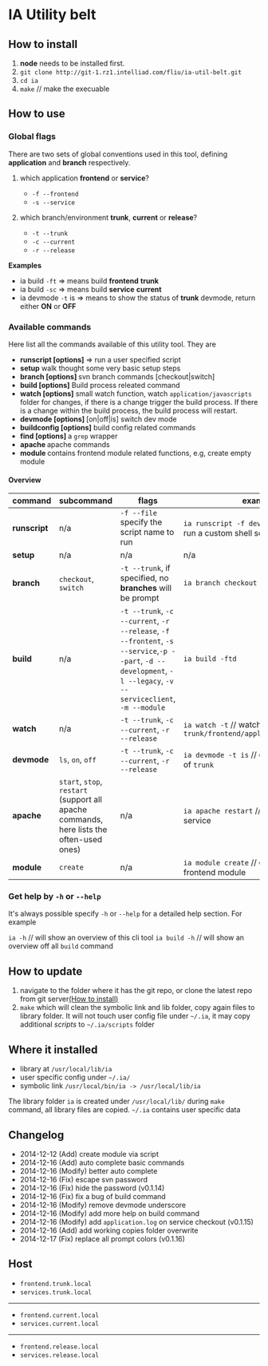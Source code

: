 # IA Utility belt

## How to install

1. **node** needs to be installed first.
2. `git clone http://git-1.rz1.intelliad.com/fliu/ia-util-belt.git`
3. `cd ia`
4. `make` // make the execuable

## How to use

### Global flags

There are two sets of global conventions used in this tool, defining **application** and **branch** respectively.

1. which application **frontend** or **service**?

    * `-f --frontend`
    * `-s --service`


2. which branch/environment **trunk**, **current** or **release**?

    * `-t --trunk`
    * `-c --current`
    * `-r --release`

**Examples**

* ia build `-ft` => means build **frontend** **trunk**
* ia build `-sc` => means build **service** **current**
* ia devmode `-t` is => means to show the status of **trunk** devmode, return either **ON** or **OFF**

### Available commands

Here list all the commands available of this utility tool. They are

*   **runscript [options]**       =>    run a user specified script
*   **setup**                     walk thought some very basic setup steps
*   **branch [options] <cmd>**    svn branch commands [checkout|switch]
*   **build [options]**           Build process releated command
*   **watch [options]**           small watch function, watch `application/javascripts` folder for changes, if there is a change
trigger the build process. If there is a change within the build process, the build process will restart.
*   **devmode [options] <cmd>**   [on|off|is] switch dev mode
*   **buildconfig [options]**     build config related commands
*   **find [options] <pattern>**  a `grep` wrapper
*   **apache <cmd>**              apache commands
*   **module <cmd>**              contains frontend module related functions, e.g, create empty module

#### Overview

| command | subcommand | flags  | examples |
| -------- | -------- | ------- | --------- |
| **runscript**     | n/a   |  `-f --file` specify the script name to run  | `ia runscript -f dev_dependency.sh` // run a custom shell script |
| **setup**         | n/a  |  n/a    | n/a |
| **branch**        | `checkout`, `switch` | `-t --trunk`, if specified, no **branches** will be prompt | `ia branch checkout --trunk` |
| **build**         | n/a | `-t --trunk`, `-c --current`, `-r --release`, `-f --frontent`, `-s --service`,`-p --part`, `-d --development`, `-l --legacy`, `-v --serviceclient`, `-m --module` | `ia build -ftd` |
| **watch**         | n/a  |`-t --trunk`, `-c --current`, `-r --release` | `ia watch -t` // watch for `trunk/frontend/application/javascripts` |
| **devmode**       | `ls`, `on`, `off`  |`-t --trunk`, `-c --current`, `-r --release` | `ia devmode -t is` // check the devmode of `trunk`|
| **apache**        | `start`, `stop`, `restart` (support all apache commands, here lists the often-used ones)|n/a| `ia apache restart` // restart apache2 service|
| **module**        | `create` |n/a| `ia module create` // create empty frontend module|

### Get help by `-h` or `--help`

It's always possible specify `-h` or `--help` for a detailed help section. For example

`ia -h` // will show an overview of this cli tool
`ia build -h` // will show an overview off all `build` command

## How to update

1. navigate to the folder where it has the git repo, or clone the latest repo from git server[(How to install)](#how-to-install)
2. `make` which will clean the symbolic link and lib folder, copy again files to library folder.
It will not touch user config file under `~/.ia`, it may copy additional *scripts* to `~/.ia/scripts` folder

## Where it installed

* library at `/usr/local/lib/ia`
* user specific config under `~/.ia/`
* symbolic link `/usr/local/bin/ia -> /usr/local/lib/ia`

The library folder `ia` is created under `/usr/local/lib/` during `make` command, all library files are copied.
`~/.ia` contains user specific data


## Changelog
* 2014-12-12 (Add) create module via script
* 2014-12-16 (Add) auto complete basic commands
* 2014-12-16 (Modify) better auto complete
* 2014-12-16 (Fix) escape svn password
* 2014-12-16 (Fix) hide the password                                (v0.1.14)
* 2014-12-16 (Fix) fix a bug of build command
* 2014-12-16 (Modify) remove devmode underscore
* 2014-12-16 (Modify) add more help on build command
* 2014-12-16 (Modify) add `application.log` on service checkout     (v0.1.15)
* 2014-12-16 (Add) add working copies folder overwrite
* 2014-12-17 (Fix) replace all prompt colors                        (v0.1.16)


## Host
* `frontend.trunk.local`
* `services.trunk.local`

---

* `frontend.current.local`
* `services.current.local`

---

* `frontend.release.local`
* `services.release.local`

